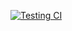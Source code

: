 [![Testing CI](https://github.com/Anthony-Cortese/puppeteer-ci/actions/workflows/first.yml/badge.svg?event=push)](https://github.com/Anthony-Cortese/puppeteer-ci/actions/workflows/first.yml)
